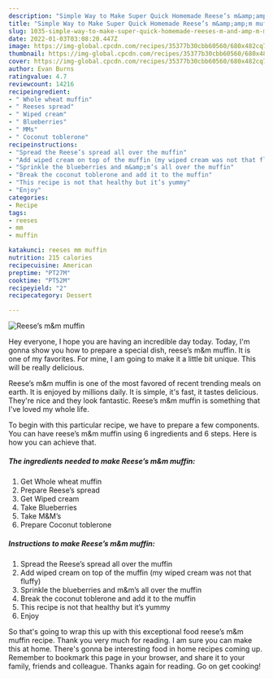```yaml
---
description: "Simple Way to Make Super Quick Homemade Reese’s m&amp;amp;m muffin"
title: "Simple Way to Make Super Quick Homemade Reese’s m&amp;amp;m muffin"
slug: 1035-simple-way-to-make-super-quick-homemade-reeses-m-and-amp-m-muffin
date: 2022-01-03T03:08:20.447Z
image: https://img-global.cpcdn.com/recipes/35377b30cbb60560/680x482cq70/reeses-mm-muffin-recipe-main-photo.jpg
thumbnail: https://img-global.cpcdn.com/recipes/35377b30cbb60560/680x482cq70/reeses-mm-muffin-recipe-main-photo.jpg
cover: https://img-global.cpcdn.com/recipes/35377b30cbb60560/680x482cq70/reeses-mm-muffin-recipe-main-photo.jpg
author: Evan Burns
ratingvalue: 4.7
reviewcount: 14216
recipeingredient:
- " Whole wheat muffin"
- " Reeses spread"
- " Wiped cream"
- " Blueberries"
- " MMs"
- " Coconut toblerone"
recipeinstructions:
- "Spread the Reese’s spread all over the muffin"
- "Add wiped cream on top of the muffin (my wiped cream was not that fluffy)"
- "Sprinkle the blueberries and m&amp;m’s all over the muffin"
- "Break the coconut toblerone and add it to the muffin"
- "This recipe is not that healthy but it’s yummy"
- "Enjoy"
categories:
- Recipe
tags:
- reeses
- mm
- muffin

katakunci: reeses mm muffin 
nutrition: 215 calories
recipecuisine: American
preptime: "PT27M"
cooktime: "PT52M"
recipeyield: "2"
recipecategory: Dessert

---
```



![Reese’s m&amp;m muffin](https://img-global.cpcdn.com/recipes/35377b30cbb60560/680x482cq70/reeses-mm-muffin-recipe-main-photo.jpg)

Hey everyone, I hope you are having an incredible day today. Today, I'm gonna show you how to prepare a special dish, reese’s m&amp;m muffin. It is one of my favorites. For mine, I am going to make it a little bit unique. This will be really delicious.

Reese’s m&amp;m muffin is one of the most favored of recent trending meals on earth. It is enjoyed by millions daily. It is simple, it's fast, it tastes delicious. They're nice and they look fantastic. Reese’s m&amp;m muffin is something that I've loved my whole life.




To begin with this particular recipe, we have to prepare a few components. You can have reese’s m&amp;m muffin using 6 ingredients and 6 steps. Here is how you can achieve that.

<!--inarticleads1-->

##### The ingredients needed to make Reese’s m&amp;m muffin:

1. Get  Whole wheat muffin
1. Prepare  Reese’s spread
1. Get  Wiped cream
1. Take  Blueberries
1. Take  M&amp;M’s
1. Prepare  Coconut toblerone




<!--inarticleads2-->

##### Instructions to make Reese’s m&amp;m muffin:

1. Spread the Reese’s spread all over the muffin
1. Add wiped cream on top of the muffin (my wiped cream was not that fluffy)
1. Sprinkle the blueberries and m&amp;m’s all over the muffin
1. Break the coconut toblerone and add it to the muffin
1. This recipe is not that healthy but it’s yummy
1. Enjoy




So that's going to wrap this up with this exceptional food reese’s m&amp;m muffin recipe. Thank you very much for reading. I am sure you can make this at home. There's gonna be interesting food in home recipes coming up. Remember to bookmark this page in your browser, and share it to your family, friends and colleague. Thanks again for reading. Go on get cooking!
